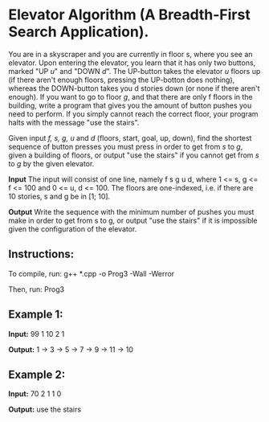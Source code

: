 # Elevator Algorithm (A Breadth-First Search Application).		

You are in a skyscraper and you are currently in floor s, where you see an elevator. Upon entering the elevator, you learn that it has only two buttons, marked "UP *u*" and "DOWN *d*". The UP-button takes the elevator *u* floors up (if there aren't enough floors, pressing the UP-botton does nothing), whereas the DOWN-button takes you d stories down (or none if there aren't enough). If you want to go to floor *g*, and that there are only f floors in the building, write a program that gives you the amount of button pushes you need to perform. If you simply cannot reach the correct floor, your program halts with the message "use the stairs".

Given input *f, s, g, u* and *d* (floors, start, goal, up, down), find the shortest sequence of button presses you must press in order to get from *s* to *g*, given a building of floors, or output "use the stairs" if you cannot get from *s* to *g* by the given elevator.

**Input**
The input will consist of one line, namely f s g u d, where 1 <= s, g <= f <= 100 and 0 <= u, d <= 100. The floors are one-indexed, i.e. if there are 10 stories, s and g be in [1; 10].

**Output**
Write the sequence with the minimum number of pushes you must make in order to get from s to g, or output "use the stairs" if it is impossible given the configuration of the elevator.

## Instructions:
To compile, run:
g++ *.cpp -o Prog3 -Wall -Werror

Then, run:
Prog3

## Example 1:
**Input:**
99 1 10 2 1

**Output:**
1 -> 3 -> 5 -> 7 -> 9 -> 11 -> 10


## Example 2:

**Input:**
70 2 1 1 0 

**Output:**
use the stairs
